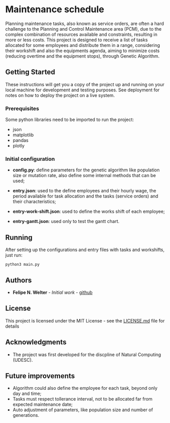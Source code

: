 # Maintenance schedule

Planning maintenance tasks, also known as service orders, are often a hard challenge to the Planning and Control Maintenance area (PCM), due to the complex combination of resources available and constraints, resulting in more or less costs. This project is designed to receive a list of tasks allocated for some employees and distribute them in a range, considering their workshift and also the equipments agenda, aiming to minimize costs (reducing overtime and the equipment stops), through Genetic Algorithm.

## Getting Started

These instructions will get you a copy of the project up and running on your local machine for development and testing purposes. See deployment for notes on how to deploy the project on a live system.

### Prerequisites

Some python libraries need to be imported to run the project:

- json
- matplotlib
- pandas
- plotly

### Initial configuration

* **config.py**: define parameters for the genetic algorithm like population size or mutation rate, also define some internal methods that can be used;

* **entry.json**: used to the define employees and their hourly wage, the period available for task allocation and the tasks (service orders) and their characteristics;

* **entry-work-shift.json**: used to define the works shift of each employee;

* **entry-gantt.json**: used only to test the gantt chart.


## Running

After setting up the configurations and entry files with tasks and workshifts, just run:

```
python3 main.py
```


## Authors

* **Felipe N. Welter** - *Initial work* - [github](https://github.com/felipenwelter)

## License

This project is licensed under the MIT License - see the [LICENSE.md](LICENSE.md) file for details

## Acknowledgments

* The project was first developed for the discpline of Natural Computing (UDESC).

## Future improvements

- Algorithm could also define the employee for each task, beyond only day and time;
- Tasks must respect tollerance interval, not to be allocated far from expected maintenance date;
- Auto adjustment of parameters, like population size and number of generations.

